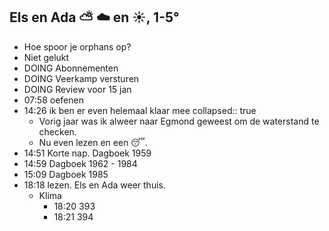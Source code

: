 ## Els en Ada ⛅ ☁️ en ☀️, 1-5°
- Hoe spoor je orphans op?
- Niet gelukt
- DOING Abonnementen
- DOING Veerkamp versturen
- DOING Review voor 15 jan
- 07:58 oefenen
- 14:26 ik ben er even helemaal klaar mee
  collapsed:: true
	- Vorig jaar was ik alweer naar Egmond geweest om de waterstand te checken.
	- Nu even lezen en een 😴.
- 14:51 Korte nap. Dagboek 1959
- 14:59 Dagboek 1962 - 1984
- 15:09 Dagboek 1985
- 18:18 lezen. Els en Ada weer thuis.
	- Klima
		- 18:20 393
		- 18:21 394